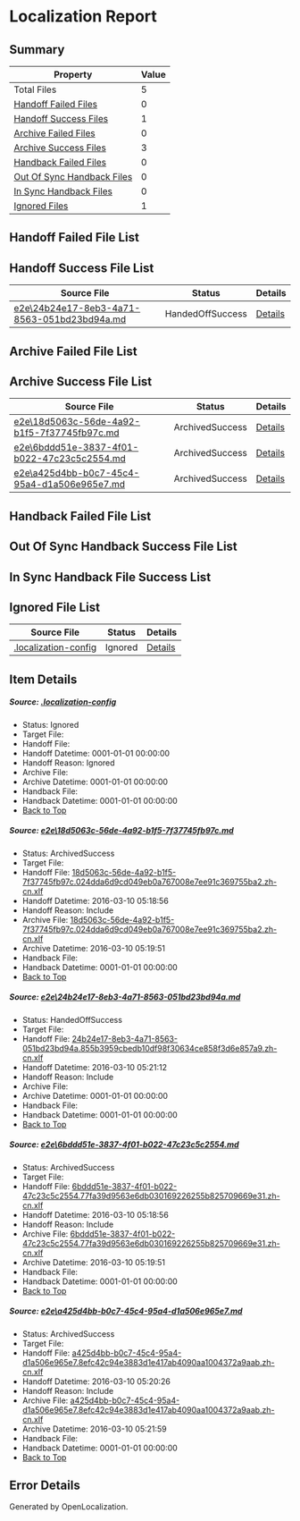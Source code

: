 # <a name='report-top'></a> Localization Report

## Summary
 Property | Value 
 -------- | ----- 
 Total Files | 5
[ Handoff Failed Files ](#handoff-failed-list)| 0
[ Handoff Success Files ](#handoff-success-list)| 1
[ Archive Failed Files ](#archive-failed-list)| 0
[ Archive Success Files ](#archive-success-list)| 3
[ Handback Failed Files ](#handback-failed-list)| 0
[ Out Of Sync Handback Files ](#outofsync-handback-success-list)| 0
[ In Sync Handback Files ](#insync-handback-success-list)| 0
[ Ignored Files ](#ignored-list)| 1

## <a name='handoff-failed-list'></a> Handoff Failed File List

## <a name='handoff-success-list'></a> Handoff Success File List
 Source File | Status | Details 
 ----------- | ------ | ------- 
 [e2e\24b24e17-8eb3-4a71-8563-051bd23bd94a.md](https://github.com/OpenLocalizationTest/oltest/blob/0bb03fd9d1b80e7ada6e2fe20e4dbc753b2bd7fb/e2e/24b24e17-8eb3-4a71-8563-051bd23bd94a.md) | HandedOffSuccess | [Details](#0d3ac265b290061f43100e1cdfbf2a854236d8ff2)

## <a name='archive-failed-list'></a> Archive Failed File List

## <a name='archive-success-list'></a> Archive Success File List
 Source File | Status | Details 
 ----------- | ------ | ------- 
 [e2e\18d5063c-56de-4a92-b1f5-7f37745fb97c.md](https://github.com/OpenLocalizationTest/oltest/blob/637353f613bc2a345966e377768f8ccb0aef8300/e2e/18d5063c-56de-4a92-b1f5-7f37745fb97c.md) | ArchivedSuccess | [Details](#4cf7eaffc2d056c3a85eb7619455ac78aa54ec0f1)
 [e2e\6bddd51e-3837-4f01-b022-47c23c5c2554.md](https://github.com/OpenLocalizationTest/oltest/blob/637353f613bc2a345966e377768f8ccb0aef8300/e2e/6bddd51e-3837-4f01-b022-47c23c5c2554.md) | ArchivedSuccess | [Details](#e6686f7ba5be281156647ed740e200c5f20b6c353)
 [e2e\a425d4bb-b0c7-45c4-95a4-d1a506e965e7.md](https://github.com/OpenLocalizationTest/oltest/blob/d8ab90d9c9205a3a4b4e4d96ac450a0c4b853c98/e2e/a425d4bb-b0c7-45c4-95a4-d1a506e965e7.md) | ArchivedSuccess | [Details](#ce82d323ba88cd8c94c041a27cc71d9a72b5d50a4)

## <a name='handback-failed-list'></a> Handback Failed File List

## <a name='outofsync-handback-success-list'></a> Out Of Sync Handback Success File List

## <a name='insync-handback-success-list'></a> In Sync Handback File Success List

## <a name='ignored-list'></a> Ignored File List
 Source File | Status | Details 
 ----------- | ------ | ------- 
 [.localization-config](https://github.com/OpenLocalizationTest/oltest/blob/0bb03fd9d1b80e7ada6e2fe20e4dbc753b2bd7fb/.localization-config) | Ignored | [Details](#66aca4b1c2f43b14ec41e0e427345df94af1d5e10)

## Item Details
##### <a name='66aca4b1c2f43b14ec41e0e427345df94af1d5e10'></a> Source: [.localization-config](https://github.com/OpenLocalizationTest/oltest/blob/0bb03fd9d1b80e7ada6e2fe20e4dbc753b2bd7fb/.localization-config)
* Status: Ignored
* Target File: 
* Handoff File: 
* Handoff Datetime: 0001-01-01 00:00:00
* Handoff Reason: Ignored
* Archive File: 
* Archive Datetime: 0001-01-01 00:00:00
* Handback File: 
* Handback Datetime: 0001-01-01 00:00:00
* [Back to Top](#report-top)

##### <a name='4cf7eaffc2d056c3a85eb7619455ac78aa54ec0f1'></a> Source: [e2e\18d5063c-56de-4a92-b1f5-7f37745fb97c.md](https://github.com/OpenLocalizationTest/oltest/blob/637353f613bc2a345966e377768f8ccb0aef8300/e2e/18d5063c-56de-4a92-b1f5-7f37745fb97c.md)
* Status: ArchivedSuccess
* Target File: 
* Handoff File: [18d5063c-56de-4a92-b1f5-7f37745fb97c.024dda6d9cd049eb0a767008e7ee91c369755ba2.zh-cn.xlf](https://github.com/OpenLocalizationTestOrg/olhandoff/blob/a7477e235c7cddfe2a405ce2186c951ab220252e/ol-handoff/OpenLocalizationTestOrg/oltest.zh-cn/xinjiang/ht/18d5063c-56de-4a92-b1f5-7f37745fb97c.024dda6d9cd049eb0a767008e7ee91c369755ba2.zh-cn.xlf)
* Handoff Datetime: 2016-03-10 05:18:56
* Handoff Reason: Include
* Archive File: [18d5063c-56de-4a92-b1f5-7f37745fb97c.024dda6d9cd049eb0a767008e7ee91c369755ba2.zh-cn.xlf](https://github.com/OpenLocalizationTestOrg/olhandoff/blob/158a5853fe16b8276db54681f70bcca3d42f6af4/ol-handoff/OpenLocalizationTestOrg/oltest.zh-cn/xinjiang/ht/archive/18d5063c-56de-4a92-b1f5-7f37745fb97c.024dda6d9cd049eb0a767008e7ee91c369755ba2.zh-cn.xlf)
* Archive Datetime: 2016-03-10 05:19:51
* Handback File: 
* Handback Datetime: 0001-01-01 00:00:00
* [Back to Top](#report-top)

##### <a name='0d3ac265b290061f43100e1cdfbf2a854236d8ff2'></a> Source: [e2e\24b24e17-8eb3-4a71-8563-051bd23bd94a.md](https://github.com/OpenLocalizationTest/oltest/blob/0bb03fd9d1b80e7ada6e2fe20e4dbc753b2bd7fb/e2e/24b24e17-8eb3-4a71-8563-051bd23bd94a.md)
* Status: HandedOffSuccess
* Target File: 
* Handoff File: [24b24e17-8eb3-4a71-8563-051bd23bd94a.855b3959cbedb10df98f30634ce858f3d6e857a9.zh-cn.xlf](https://github.com/OpenLocalizationTestOrg/olhandoff/blob/27c6786e710db256be92ac75f232da6ebdee5b9f/ol-handoff/OpenLocalizationTestOrg/oltest.zh-cn/xinjiang/ht/24b24e17-8eb3-4a71-8563-051bd23bd94a.855b3959cbedb10df98f30634ce858f3d6e857a9.zh-cn.xlf)
* Handoff Datetime: 2016-03-10 05:21:12
* Handoff Reason: Include
* Archive File: 
* Archive Datetime: 0001-01-01 00:00:00
* Handback File: 
* Handback Datetime: 0001-01-01 00:00:00
* [Back to Top](#report-top)

##### <a name='e6686f7ba5be281156647ed740e200c5f20b6c353'></a> Source: [e2e\6bddd51e-3837-4f01-b022-47c23c5c2554.md](https://github.com/OpenLocalizationTest/oltest/blob/637353f613bc2a345966e377768f8ccb0aef8300/e2e/6bddd51e-3837-4f01-b022-47c23c5c2554.md)
* Status: ArchivedSuccess
* Target File: 
* Handoff File: [6bddd51e-3837-4f01-b022-47c23c5c2554.77fa39d9563e6db030169226255b825709669e31.zh-cn.xlf](https://github.com/OpenLocalizationTestOrg/olhandoff/blob/a7477e235c7cddfe2a405ce2186c951ab220252e/ol-handoff/OpenLocalizationTestOrg/oltest.zh-cn/xinjiang/ht/6bddd51e-3837-4f01-b022-47c23c5c2554.77fa39d9563e6db030169226255b825709669e31.zh-cn.xlf)
* Handoff Datetime: 2016-03-10 05:18:56
* Handoff Reason: Include
* Archive File: [6bddd51e-3837-4f01-b022-47c23c5c2554.77fa39d9563e6db030169226255b825709669e31.zh-cn.xlf](https://github.com/OpenLocalizationTestOrg/olhandoff/blob/158a5853fe16b8276db54681f70bcca3d42f6af4/ol-handoff/OpenLocalizationTestOrg/oltest.zh-cn/xinjiang/ht/archive/6bddd51e-3837-4f01-b022-47c23c5c2554.77fa39d9563e6db030169226255b825709669e31.zh-cn.xlf)
* Archive Datetime: 2016-03-10 05:19:51
* Handback File: 
* Handback Datetime: 0001-01-01 00:00:00
* [Back to Top](#report-top)

##### <a name='ce82d323ba88cd8c94c041a27cc71d9a72b5d50a4'></a> Source: [e2e\a425d4bb-b0c7-45c4-95a4-d1a506e965e7.md](https://github.com/OpenLocalizationTest/oltest/blob/d8ab90d9c9205a3a4b4e4d96ac450a0c4b853c98/e2e/a425d4bb-b0c7-45c4-95a4-d1a506e965e7.md)
* Status: ArchivedSuccess
* Target File: 
* Handoff File: [a425d4bb-b0c7-45c4-95a4-d1a506e965e7.8efc42c94e3883d1e417ab4090aa1004372a9aab.zh-cn.xlf](https://github.com/OpenLocalizationTestOrg/olhandoff/blob/cf0fb7733fb63c2e23646194d2a1c0aedc3be50b/ol-handoff/OpenLocalizationTestOrg/oltest.zh-cn/xinjiang/ht/a425d4bb-b0c7-45c4-95a4-d1a506e965e7.8efc42c94e3883d1e417ab4090aa1004372a9aab.zh-cn.xlf)
* Handoff Datetime: 2016-03-10 05:20:26
* Handoff Reason: Include
* Archive File: [a425d4bb-b0c7-45c4-95a4-d1a506e965e7.8efc42c94e3883d1e417ab4090aa1004372a9aab.zh-cn.xlf](https://github.com/OpenLocalizationTestOrg/olhandoff/blob/159bdfd21ae5dbe2a66b1caf2d4b4204d1de6f97/ol-handoff/OpenLocalizationTestOrg/oltest.zh-cn/xinjiang/ht/archive/a425d4bb-b0c7-45c4-95a4-d1a506e965e7.8efc42c94e3883d1e417ab4090aa1004372a9aab.zh-cn.xlf)
* Archive Datetime: 2016-03-10 05:21:59
* Handback File: 
* Handback Datetime: 0001-01-01 00:00:00
* [Back to Top](#report-top)


## Error Details

Generated by OpenLocalization.
